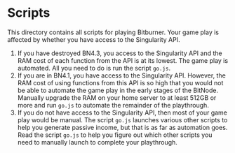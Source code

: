# Scripts

This directory contains all scripts for playing Bitburner. Your game play is
affected by whether you have access to the Singularity API.

1. If you have destroyed BN4.3, you access to the Singularity API and the RAM
   cost of each function from the API is at its lowest. The game play is
   automated. All you need to do is run the script `go.js`.
1. If you are in BN4.1, you have access to the Singularity API. However, the RAM
   cost of using functions from this API is so high that you would not be able
   to automate the game play in the early stages of the BitNode. Manually
   upgrade the RAM on your home server to at least 512GB or more and run `go.js`
   to automate the remainder of the playthrough.
1. If you do not have access to the Singularity API, then most of your game play
   would be manual. The script `go.js` launches various other scripts to help
   you generate passive income, but that is as far as automation goes. Read the
   script `go.js` to help you figure out which other scripts you need to
   manually launch to complete your playthrough.
